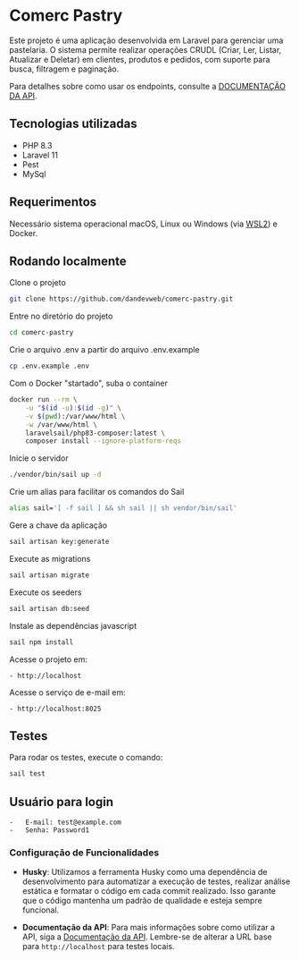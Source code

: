 # Comerc Pastry

Este projeto é uma aplicação desenvolvida em Laravel para gerenciar uma pastelaria. O sistema permite realizar operações CRUDL (Criar, Ler, Listar, Atualizar e Deletar) em clientes, produtos e pedidos, com suporte para busca, filtragem e paginação.

Para detalhes sobre como usar os endpoints, consulte a [DOCUMENTAÇÃO DA API](https://documenter.getpostman.com/).

## Tecnologias utilizadas

-   PHP 8.3
-   Laravel 11
-   Pest
-   MySql

## Requerimentos

Necessário sistema operacional macOS, Linux ou Windows (via [WSL2](https://docs.microsoft.com/en-us/windows/wsl/about)) e Docker.

## Rodando localmente

Clone o projeto

```bash
git clone https://github.com/dandevweb/comerc-pastry.git
```

Entre no diretório do projeto

```bash
cd comerc-pastry
```

Crie o arquivo .env a partir do arquivo .env.example

```bash
cp .env.example .env
```

Com o Docker "startado", suba o container

```bash
docker run --rm \
    -u "$(id -u):$(id -g)" \
    -v $(pwd):/var/www/html \
    -w /var/www/html \
    laravelsail/php83-composer:latest \
    composer install --ignore-platform-reqs
```

Inicie o servidor

```bash
./vendor/bin/sail up -d
```

Crie um alias para facilitar os comandos do Sail

```bash
alias sail='[ -f sail ] && sh sail || sh vendor/bin/sail'
```

Gere a chave da aplicação

```bash
sail artisan key:generate
```

Execute as migrations

```bash
sail artisan migrate
```

Execute os seeders

```bash
sail artisan db:seed
```

Instale as dependências javascript

```bash
sail npm install
```

Acesse o projeto em:

    - http://localhost

Acesse o serviço de e-mail em:

    - http://localhost:8025

## Testes

Para rodar os testes, execute o comando:

```bash
sail test
```

## Usuário para login

    -   E-mail: test@example.com
    -   Senha: Password1

### Configuração de Funcionalidades

-   **Husky**: Utilizamos a ferramenta Husky como uma dependência de desenvolvimento para automatizar a execução de testes, realizar análise estática e formatar o código em cada commit realizado. Isso garante que o código mantenha um padrão de qualidade e esteja sempre funcional.

-   **Documentação da API**: Para mais informações sobre como utilizar a API, siga a [Documentação da API](https://documenter.getpostman.com/). Lembre-se de alterar a URL base para `http://localhost` para testes locais.

